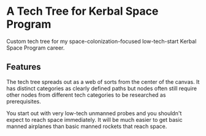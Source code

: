 # A Tech Tree for Kerbal Space Program
Custom tech tree for my space-colonization-focused low-tech-start Kerbal Space Program career.

## Features
The tech tree spreads out as a web of sorts from the center of the canvas. It has distinct categories as clearly defined paths but nodes often still require other nodes from different tech categories to be researched as prerequisites.

You start out with very low-tech unmanned probes and you shouldn't expect to reach space immediately. It will be much easier to get basic manned airplanes than basic manned rockets that reach space.